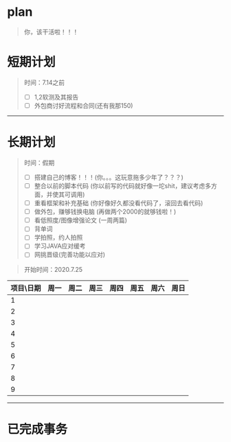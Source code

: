 # plan

> 你，该干活啦！！！

# 短期计划

> 时间：7.14之前
>
> - [ ] 1,2软测及其报告
>- [ ] 外包商讨好流程和合同(还有我那150)

***

# 长期计划

> 时间：假期
>
> - [ ] 搭建自己的博客！！！(你。。。这玩意拖多少年了？？？) 
> - [ ] 整合以前的脚本代码 (你以前写的代码就好像一坨shit，建议考虑多方面，并使其可调用)
> - [ ] 重看框架和补充基础 (你好像好久都没看代码了，滚回去看代码)
> - [ ] 做外包，赚够钱换电脑 (再做两个2000的就够钱啦！)
> - [ ] 看低照度/图像增强论文 (一周两篇)
> - [ ] 背单词
> - [ ] 学拍照，约人拍照
> - [ ] 学习JAVA应对缓考
> - [ ] 网挑晋级(完善功能以应对)

> 开始时间：2020.7.25

| 项目\日期 | 周一 | 周二 | 周三 | 周四 | 周五 | 周六 | 周日 |
| --------- | ---- | ---- | ---- | ---- | ---- | ---- | ---- |
| 1         |      |      |      |      |      |      |      |
| 2         |      |      |      |      |      |      |      |
| 3         |      |      |      |      |      |      |      |
| 4         |      |      |      |      |      |      |      |
| 5         |      |      |      |      |      |      |      |
| 6         |      |      |      |      |      |      |      |
| 7         |      |      |      |      |      |      |      |
| 8         |      |      |      |      |      |      |      |
| 9         |      |      |      |      |      |      |      |

***

# 已完成事务

